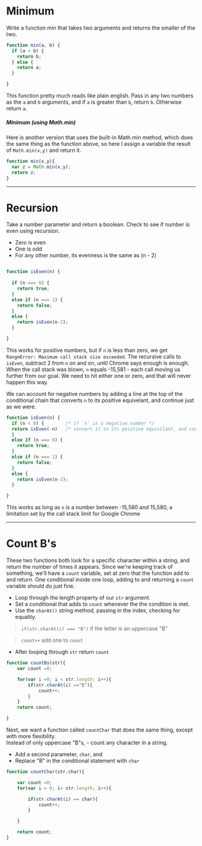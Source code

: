 # Minimum
Write a function min that takes two arguments and returns the smaller of the two.

```js
function min(a, b) {
  if (a > b) {
    return b;
  } else {
    return a;
  }

}
```
This function pretty much reads like plain english. Pass in any two numbers as the `a` and `b` arguments, and if `a` is greater than `b`, return `b`. Otherwise return `a`.  

##### Minimum (using Math.min)
Here is another version that uses the built-in Math.min method, which does the same thing as the function above, so here I assign a variable the result of `Math.min(x,y)` and return it. 

```js
function min(x,y){
  var z = Math.min(x,y);
  return z;
}

```

---

# Recursion

Take a number parameter and return a boolean. Check to see if number is even using recursion.

- Zero is even 
- One is odd
- For any other number, its evenness is the same as (n - 2)

```js

function isEven(n) {
  
  if (n === 0) {
    return true;
  }
  else if (n === 1) {
    return false;
  } 
  else {
    return isEven(n-2);
  }

}

```

This works for positive numbers, but if `n` is less than zero, we get `RangeError: Maximum call stack size exceeded`. The recursive calls to `isEven`, subtract 2 from `n` on and on, until Chrome says enough is enough. When the call stack was blown, `n` equals -15,581 - each call moving us further from our goal. We need to hit either one or zero, and that will never happen this way.  

We can account for negative numbers by adding a line at the top of the conditional chain that converts `n` to its positive equivelant, and continue just as we were. 

```js
function isEven(n) {
  if (n < 0) {        /* if `n` is a negative number */
  return isEven(-n)   /* convert it to its positive equivilant, and continue as usual down the chain of conditionals */
  }
  else if (n === 0) {
    return true;
  }
  else if (n === 1) {
    return false;
  }
  else {
    return isEven(n-2);
  }

}

```

This works as long as `n` is a number between -15,580 and 15,580, a limitation set by the call stack limit for Google Chrome

---
# Count B's
These two functions both look for a specific character within a string, and return the number of times it appears. Since we're keeping track of something, we'll have a `count` variable, set at zero that the function add to and return. One conditional inside one loop, adding to and returning a `count` variable should do just fine. 

- Loop through the length property of our `str` argument.  
- Set a conditional that adds to `count` whenever the the condition is met.  
- Use the `charAt()` string method, passing in the index, checking for equality.  

> `if(str.charAt(i) === "B")`  if the letter is an uppercase "B"
    
>`count++`      add one to `count`  


- After looping through `str` return `count`

```js
function countBs(str){
    var count =0;

    for(var i =0; i < str.length; i++){
        if(str.charAt(i) =="B"){
            count++;
        }
    }
    return count;

}
```
Next, we want a function called `countChar` that does the same thing, except with more flexibility.  
Instead of only uppercase "B"s, - count any character in a string.  

- Add a second parameter, `char`, and
- Replace  "B" in the conditional statement with `char`

```js
function countChar(str,char){

    var count =0;
    for(var i = 0; i< str.length; i++){

        if(str.charAt(i) == char){
            count++;
        }

    }

    return count;
}

```
